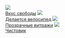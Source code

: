 ![](/books/sf/Сергей%20Васильевич%20Лукьяненко/Вкус%20свободы.jpg)  
[Вкус свободы](/books/sf/Сергей%20Васильевич%20Лукьяненко/Вкус%20свободы)
![](/books/sf/Сергей%20Васильевич%20Лукьяненко/Делается%20велосипед.jpg)  
[Делается велосипед](/books/sf/Сергей%20Васильевич%20Лукьяненко/Делается%20велосипед)
![](/books/sf/Сергей%20Васильевич%20Лукьяненко/Прозрачные%20витражи.jpg)  
[Прозрачные витражи](/books/sf/Сергей%20Васильевич%20Лукьяненко/Прозрачные%20витражи)
![](/books/sf/Сергей%20Васильевич%20Лукьяненко/Чистовик.jpg)  
[Чистовик](/books/sf/Сергей%20Васильевич%20Лукьяненко/Чистовик)
